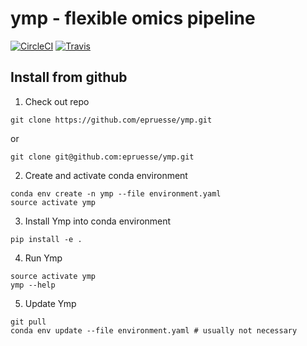 # ymp - flexible omics pipeline

[![CircleCI](https://img.shields.io/circleci/project/github/epruesse/ymp.svg?label=CircleCI)](https://circleci.com/gh/epruesse/ymp)
[![Travis](https://img.shields.io/travis/epruesse/ymp.svg?label=TravisCI)](https://travis-ci.org/epruesse/ymp)

## Install from github

1. Check out repo
  ```
  git clone https://github.com/epruesse/ymp.git
  ```
  or
  ```
  git clone git@github.com:epruesse/ymp.git
  ```

2. Create and activate conda environment
  ```
  conda env create -n ymp --file environment.yaml
  source activate ymp
  ```

3. Install Ymp into conda environment
  ```
  pip install -e .
  ```

4. Run Ymp
  ```
  source activate ymp
  ymp --help
  ```

5. Update Ymp
  ```
  git pull
  conda env update --file environment.yaml # usually not necessary
  ```
